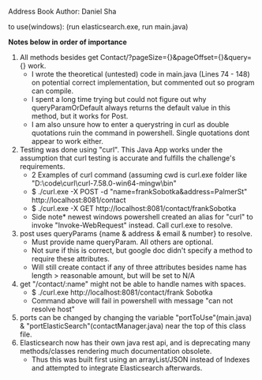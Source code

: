 Address Book
Author: Daniel Sha

to use(windows): (run elasticsearch.exe, run main.java)

****Notes below in order of importance****

1) All methods besides get Contact/?pageSize={}&pageOffset={}&query={} work.
	- I wrote the theoretical (untested) code in main.java (Lines 74 - 148) on potential correct implementation, but commented out so program can compile.
  	- I spent a long time trying but could not figure out why queryParamOrDefault always returns the default value in this method, but it works for Post.
  	- I am also unsure how to enter a querystring in curl as double quotations ruin the command in powershell. Single quotations dont appear to work either.
2) Testing was done using "curl". This Java App works under the assumption that curl testing is accurate and fulfills the challenge's requirements.
	- 2 Examples of curl command (assuming cwd is curl.exe folder like "D:\code\curl\curl-7.58.0-win64-mingw\bin"
	- $ ./curl.exe -X POST -d "name=frankSobotka&address=PalmerSt" http://localhost:8081/contact
	- $ ./curl.exe -X GET http://localhost:8081/contact/frankSobotka
	- Side note* newest windows powershell created an alias for "curl" to invoke "Invoke-WebRequest" instead. Call curl.exe to resolve.
3) post uses queryParams {name & address & email & number} to resolve.
	- Must provide name queryParam. All others are optional.
	- Not sure if this is correct, but google doc didn't specify a method to require these attributes.
	- Will still create contact if any of three attributes besides name has length > reasonable amount, but will be set to N/A
4) get "/contact/:name" might not be able to handle names with spaces. 
	- $ ./curl.exe http://localhost:8081/contact/frank Sobotka
	- Command above will fail in powershell with message "can not resolve host"
5) ports can be changed by changing the variable "portToUse"(main.java) & "portElasticSearch"(contactManager.java) near the top of this class file.
6) Elasticsearch now has their own java rest api, and is deprecating many methods/classes rendering much documentation obsolete.
	- Thus this was built first using an arrayList/JSON instead of Indexes and attempted to integrate Elasticsearch afterwards.
